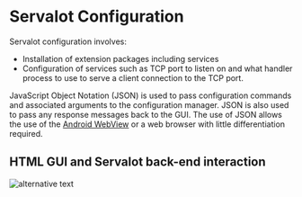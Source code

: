 # Servalot Configuration

Servalot configuration involves:

* Installation of extension packages including services
* Configuration of services such as TCP port to listen on and what handler process to use to serve a client connection to the TCP port.

JavaScript Object Notation (JSON) is used to pass configuration commands and associated arguments to the configuration manager. JSON is also used to pass any response messages back to the GUI.
The use of JSON allows the use of the [Android WebView](https://developer.android.com/reference/android/webkit/WebView) or a web browser with little differentiation required.

## HTML GUI and Servalot back-end interaction

![alternative text](http://www.plantuml.com/plantuml/proxy?src=https://raw.githubusercontent.com/andrew-rogers/Servalot/master/doc/html_gui_cmd_sd.puml&v=3)

